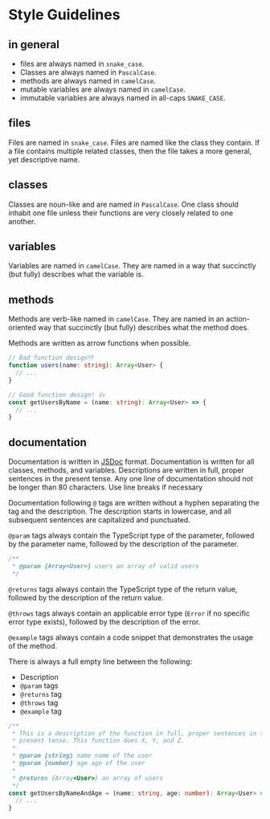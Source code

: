 # Style Guidelines

## in general

- files are always named in `snake_case`.
- Classes are always named in `PascalCase`.
- methods are always named in `camelCase`.
- mutable variables are always named in `camelCase`.
- immutable variables are always named in all-caps `SNAKE_CASE`.

## files

Files are named in `snake_case`. Files are named like the class they contain. If a file contains multiple related classes, then the file takes a more general, yet descriptive name.

## classes

Classes are noun-like and are named in `PascalCase`. One class should inhabit one file unless their functions are very closely related to one another.

## variables

Variables are named in `camelCase`. They are named in a way that succinctly (but fully) describes what the variable is.

## methods

Methods are verb-like named in `camelCase`. They are named in an action-oriented way that succinctly (but fully) describes what the method does.

Methods are written as arrow functions when possible.

```ts
// Bad function design👎
function users(name: string): Array<User> {
  // ...
}

// Good function design! 👍
const getUsersByName = (name: string): Array<User> => {
  // ...
}
```

## documentation

Documentation is written in [JSDoc](https://jsdoc.app/) format. Documentation is written for all classes, methods, and variables.
Descriptions are written in full, proper sentences in the present tense.
Any one line of documentation should not be longer than 80 characters. Use line breaks if necessary

Documentation following `@` tags are written without a hyphen separating the tag and the description. The description starts in lowercase, and all subsequent sentences are capitalized and punctuated.

`@param` tags always contain the TypeScript type of the parameter, followed by the parameter name, followed by the description of the parameter.

``` ts
/**
 * @param {Array<User>} users an array of valid users
 */
```

`@returns` tags always contain the TypeScript type of the return value, followed by the description of the return value.

`@throws` tags always contain an applicable error type (`Error` if no specific error type exists), followed by the description of the error.

`@example` tags always contain a code snippet that demonstrates the usage of the method.

There is always a full empty line between the following:
- Description
- `@param` tags
- `@returns` tag
- `@throws` tag
- `@example` tag

```ts
/**
 * This is a description of the function in full, proper sentences in the
 * present tense. This function does X, Y, and Z.
 *
 * @param {string} name name of the user
 * @param {number} age age of the user
 *
 * @returns {Array<User>} an array of users
 */
const getUsersByNameAndAge = (name: string, age: number): Array<User> => {
  // ...
}


